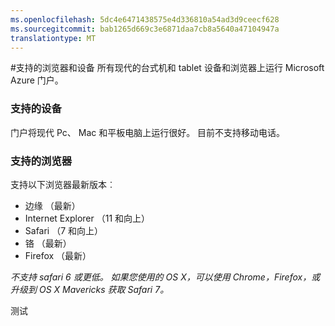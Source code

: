 ```yaml
---
ms.openlocfilehash: 5dc4e6471438575e4d336810a54ad3d9ceecf628
ms.sourcegitcommit: bab1265d669c3e6871daa7cb8a5640a47104947a
translationtype: MT
---
```

<properties 
    pageTitle="支持的浏览器和设备" 
    description="" 
    services="" 
    documentationCenter="" 
    authors="flanakin" 
    writer="flanakin" 
    manager="lwelicki" 
    editor=""/>

<tags 
    ms.service="multiple" 
    ms.workload="multiple" 
    ms.tgt_pltfrm="ibiza" 
    ms.devlang="na" 
    ms.topic="article" 
    ms.date="07/23/2015" 
    ms.author="micflan"/>

#支持的浏览器和设备
所有现代的台式机和 tablet 设备和浏览器上运行 Microsoft Azure 门户。

### 支持的设备
门户将现代 Pc、 Mac 和平板电脑上运行很好。 目前不支持移动电话。

### 支持的浏览器
支持以下浏览器最新版本︰

- 边缘 （最新）
- Internet Explorer （11 和向上）
- Safari （7 和向上）
- 铬 （最新）
- Firefox （最新）

*不支持 safari 6 或更低。 如果您使用的 OS X，可以使用 Chrome，Firefox，或升级到 OS X Mavericks 获取 Safari 7。*


测试
